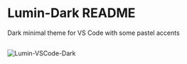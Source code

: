# Lumin-Dark README

Dark minimal theme for VS Code with some pastel accents



##
![Lumin-VSCode-Dark](https://i.imgur.com/dykb7FP.png)
